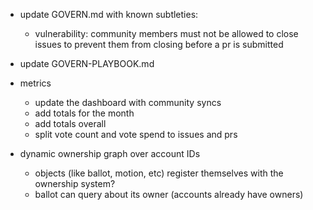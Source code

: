- update GOVERN.md with known subtleties:
  - vulnerability: community members must not be allowed to close issues to prevent them from closing before a pr is submitted
- update GOVERN-PLAYBOOK.md


- metrics
  - update the dashboard with community syncs
  - add totals for the month
  - add totals overall
  - split vote count and vote spend to issues and prs

- dynamic ownership graph over account IDs
  - objects (like ballot, motion, etc) register themselves with the ownership system?
  - ballot can query about its owner (accounts already have owners)
